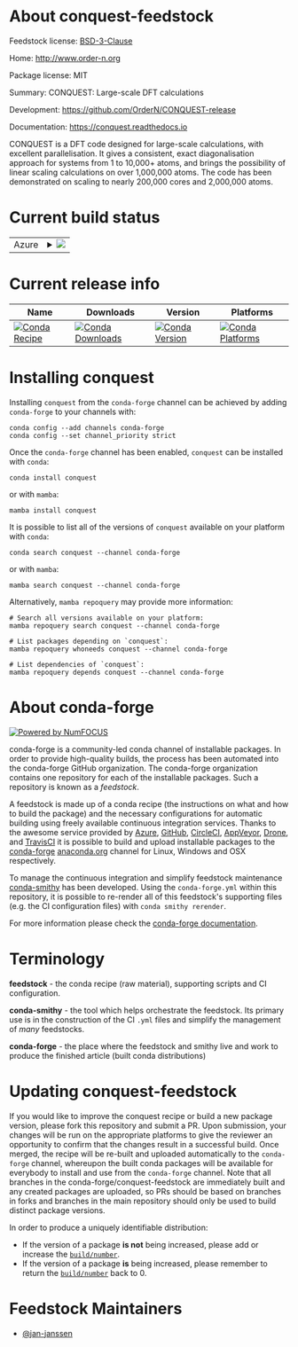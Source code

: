 About conquest-feedstock
========================

Feedstock license: [BSD-3-Clause](https://github.com/conda-forge/conquest-feedstock/blob/main/LICENSE.txt)

Home: http://www.order-n.org

Package license: MIT

Summary: CONQUEST: Large-scale DFT calculations

Development: https://github.com/OrderN/CONQUEST-release

Documentation: https://conquest.readthedocs.io

CONQUEST is a DFT code designed for large-scale calculations, with
excellent parallelisation. It gives a consistent, exact diagonalisation
approach for systems from 1 to 10,000+ atoms, and brings the possibility
of linear scaling calculations on over 1,000,000 atoms. The code has
been demonstrated on scaling to nearly 200,000 cores and 2,000,000 atoms.


Current build status
====================


<table>
    
  <tr>
    <td>Azure</td>
    <td>
      <details>
        <summary>
          <a href="https://dev.azure.com/conda-forge/feedstock-builds/_build/latest?definitionId=22844&branchName=main">
            <img src="https://dev.azure.com/conda-forge/feedstock-builds/_apis/build/status/conquest-feedstock?branchName=main">
          </a>
        </summary>
        <table>
          <thead><tr><th>Variant</th><th>Status</th></tr></thead>
          <tbody><tr>
              <td>linux_64_mpimpich</td>
              <td>
                <a href="https://dev.azure.com/conda-forge/feedstock-builds/_build/latest?definitionId=22844&branchName=main">
                  <img src="https://dev.azure.com/conda-forge/feedstock-builds/_apis/build/status/conquest-feedstock?branchName=main&jobName=linux&configuration=linux%20linux_64_mpimpich" alt="variant">
                </a>
              </td>
            </tr><tr>
              <td>linux_64_mpiopenmpi</td>
              <td>
                <a href="https://dev.azure.com/conda-forge/feedstock-builds/_build/latest?definitionId=22844&branchName=main">
                  <img src="https://dev.azure.com/conda-forge/feedstock-builds/_apis/build/status/conquest-feedstock?branchName=main&jobName=linux&configuration=linux%20linux_64_mpiopenmpi" alt="variant">
                </a>
              </td>
            </tr><tr>
              <td>linux_aarch64_mpimpich</td>
              <td>
                <a href="https://dev.azure.com/conda-forge/feedstock-builds/_build/latest?definitionId=22844&branchName=main">
                  <img src="https://dev.azure.com/conda-forge/feedstock-builds/_apis/build/status/conquest-feedstock?branchName=main&jobName=linux&configuration=linux%20linux_aarch64_mpimpich" alt="variant">
                </a>
              </td>
            </tr><tr>
              <td>linux_aarch64_mpiopenmpi</td>
              <td>
                <a href="https://dev.azure.com/conda-forge/feedstock-builds/_build/latest?definitionId=22844&branchName=main">
                  <img src="https://dev.azure.com/conda-forge/feedstock-builds/_apis/build/status/conquest-feedstock?branchName=main&jobName=linux&configuration=linux%20linux_aarch64_mpiopenmpi" alt="variant">
                </a>
              </td>
            </tr><tr>
              <td>osx_64_mpimpich</td>
              <td>
                <a href="https://dev.azure.com/conda-forge/feedstock-builds/_build/latest?definitionId=22844&branchName=main">
                  <img src="https://dev.azure.com/conda-forge/feedstock-builds/_apis/build/status/conquest-feedstock?branchName=main&jobName=osx&configuration=osx%20osx_64_mpimpich" alt="variant">
                </a>
              </td>
            </tr><tr>
              <td>osx_64_mpiopenmpi</td>
              <td>
                <a href="https://dev.azure.com/conda-forge/feedstock-builds/_build/latest?definitionId=22844&branchName=main">
                  <img src="https://dev.azure.com/conda-forge/feedstock-builds/_apis/build/status/conquest-feedstock?branchName=main&jobName=osx&configuration=osx%20osx_64_mpiopenmpi" alt="variant">
                </a>
              </td>
            </tr><tr>
              <td>osx_arm64_mpimpich</td>
              <td>
                <a href="https://dev.azure.com/conda-forge/feedstock-builds/_build/latest?definitionId=22844&branchName=main">
                  <img src="https://dev.azure.com/conda-forge/feedstock-builds/_apis/build/status/conquest-feedstock?branchName=main&jobName=osx&configuration=osx%20osx_arm64_mpimpich" alt="variant">
                </a>
              </td>
            </tr><tr>
              <td>osx_arm64_mpiopenmpi</td>
              <td>
                <a href="https://dev.azure.com/conda-forge/feedstock-builds/_build/latest?definitionId=22844&branchName=main">
                  <img src="https://dev.azure.com/conda-forge/feedstock-builds/_apis/build/status/conquest-feedstock?branchName=main&jobName=osx&configuration=osx%20osx_arm64_mpiopenmpi" alt="variant">
                </a>
              </td>
            </tr>
          </tbody>
        </table>
      </details>
    </td>
  </tr>
</table>

Current release info
====================

| Name | Downloads | Version | Platforms |
| --- | --- | --- | --- |
| [![Conda Recipe](https://img.shields.io/badge/recipe-conquest-green.svg)](https://anaconda.org/conda-forge/conquest) | [![Conda Downloads](https://img.shields.io/conda/dn/conda-forge/conquest.svg)](https://anaconda.org/conda-forge/conquest) | [![Conda Version](https://img.shields.io/conda/vn/conda-forge/conquest.svg)](https://anaconda.org/conda-forge/conquest) | [![Conda Platforms](https://img.shields.io/conda/pn/conda-forge/conquest.svg)](https://anaconda.org/conda-forge/conquest) |

Installing conquest
===================

Installing `conquest` from the `conda-forge` channel can be achieved by adding `conda-forge` to your channels with:

```
conda config --add channels conda-forge
conda config --set channel_priority strict
```

Once the `conda-forge` channel has been enabled, `conquest` can be installed with `conda`:

```
conda install conquest
```

or with `mamba`:

```
mamba install conquest
```

It is possible to list all of the versions of `conquest` available on your platform with `conda`:

```
conda search conquest --channel conda-forge
```

or with `mamba`:

```
mamba search conquest --channel conda-forge
```

Alternatively, `mamba repoquery` may provide more information:

```
# Search all versions available on your platform:
mamba repoquery search conquest --channel conda-forge

# List packages depending on `conquest`:
mamba repoquery whoneeds conquest --channel conda-forge

# List dependencies of `conquest`:
mamba repoquery depends conquest --channel conda-forge
```


About conda-forge
=================

[![Powered by
NumFOCUS](https://img.shields.io/badge/powered%20by-NumFOCUS-orange.svg?style=flat&colorA=E1523D&colorB=007D8A)](https://numfocus.org)

conda-forge is a community-led conda channel of installable packages.
In order to provide high-quality builds, the process has been automated into the
conda-forge GitHub organization. The conda-forge organization contains one repository
for each of the installable packages. Such a repository is known as a *feedstock*.

A feedstock is made up of a conda recipe (the instructions on what and how to build
the package) and the necessary configurations for automatic building using freely
available continuous integration services. Thanks to the awesome service provided by
[Azure](https://azure.microsoft.com/en-us/services/devops/), [GitHub](https://github.com/),
[CircleCI](https://circleci.com/), [AppVeyor](https://www.appveyor.com/),
[Drone](https://cloud.drone.io/welcome), and [TravisCI](https://travis-ci.com/)
it is possible to build and upload installable packages to the
[conda-forge](https://anaconda.org/conda-forge) [anaconda.org](https://anaconda.org/)
channel for Linux, Windows and OSX respectively.

To manage the continuous integration and simplify feedstock maintenance
[conda-smithy](https://github.com/conda-forge/conda-smithy) has been developed.
Using the ``conda-forge.yml`` within this repository, it is possible to re-render all of
this feedstock's supporting files (e.g. the CI configuration files) with ``conda smithy rerender``.

For more information please check the [conda-forge documentation](https://conda-forge.org/docs/).

Terminology
===========

**feedstock** - the conda recipe (raw material), supporting scripts and CI configuration.

**conda-smithy** - the tool which helps orchestrate the feedstock.
                   Its primary use is in the construction of the CI ``.yml`` files
                   and simplify the management of *many* feedstocks.

**conda-forge** - the place where the feedstock and smithy live and work to
                  produce the finished article (built conda distributions)


Updating conquest-feedstock
===========================

If you would like to improve the conquest recipe or build a new
package version, please fork this repository and submit a PR. Upon submission,
your changes will be run on the appropriate platforms to give the reviewer an
opportunity to confirm that the changes result in a successful build. Once
merged, the recipe will be re-built and uploaded automatically to the
`conda-forge` channel, whereupon the built conda packages will be available for
everybody to install and use from the `conda-forge` channel.
Note that all branches in the conda-forge/conquest-feedstock are
immediately built and any created packages are uploaded, so PRs should be based
on branches in forks and branches in the main repository should only be used to
build distinct package versions.

In order to produce a uniquely identifiable distribution:
 * If the version of a package **is not** being increased, please add or increase
   the [``build/number``](https://docs.conda.io/projects/conda-build/en/latest/resources/define-metadata.html#build-number-and-string).
 * If the version of a package **is** being increased, please remember to return
   the [``build/number``](https://docs.conda.io/projects/conda-build/en/latest/resources/define-metadata.html#build-number-and-string)
   back to 0.

Feedstock Maintainers
=====================

* [@jan-janssen](https://github.com/jan-janssen/)

